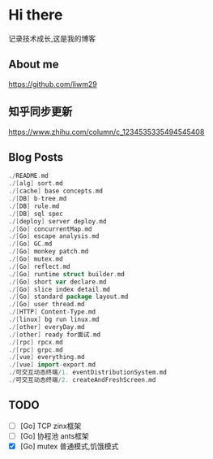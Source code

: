 # Hi there
记录技术成长,这是我的博客
## About me
https://github.com/liwm29
## 知乎同步更新
https://www.zhihu.com/column/c_1234535335494545408
## Blog Posts
```go
./README.md
./[alg] sort.md
./[cache] base concepts.md
./[DB] b-tree.md
./[DB] rule.md
./[DB] sql spec
./[deploy] server deploy.md
./[Go] concurrentMap.md
./[Go] escape analysis.md
./[Go] GC.md
./[Go] monkey patch.md
./[Go] mutex.md
./[Go] reflect.md
./[Go] runtime struct builder.md
./[Go] short var declare.md
./[Go] slice index detail.md
./[Go] standard package layout.md
./[Go] user thread.md
./[HTTP] Content-Type.md
./[linux] bg run linux.md
./[other] everyDay.md
./[other] ready for面试.md
./[rpc] rpcx.md
./[rpc] grpc.md
./[vue] everything.md
./[vue] import-export.md
./可交互动态终端/1. eventDistributionSystem.md
./可交互动态终端/2. createAndFreshScreen.md
```
## TODO

- [ ] [Go] TCP zinx框架
- [ ] [Go] 协程池 ants框架
- [x] [Go] mutex 普通模式,饥饿模式